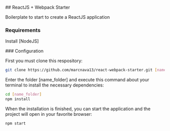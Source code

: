 ## ReactJS + Webpack Starter

Boilerplate to start to create a ReactJS application

### Requirements

Install [NodeJS]

### Configuration

First you must clone this respository:

```bash
git clone https://github.com/marcnava13/react-webpack-starter.git [name_folder]
```

Enter the folder [name_folder] and execute this command about your terminal to install the necessary dependencies:

```bash
cd [name_folder]
npm install
```

When the installation is finished, you can start the application and the project will open in your favorite browser:

```bash
npm start
```

[Node]:                      https://nodejs.org/en/